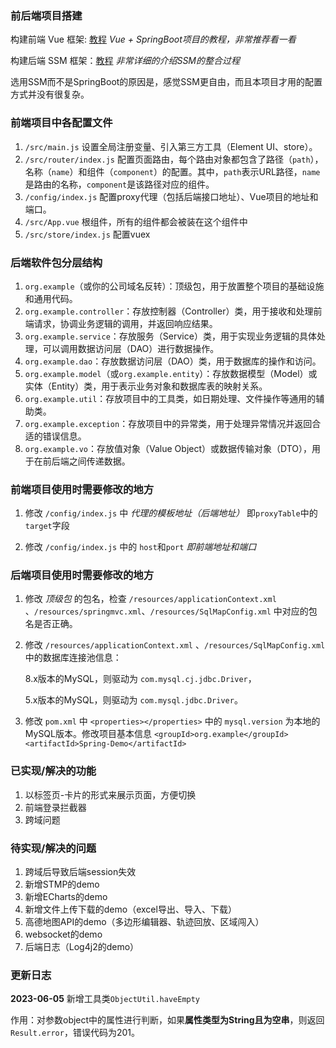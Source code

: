 ### 前后端项目搭建

构建前端 Vue 框架: [教程](https://learner.blog.csdn.net/article/details/88926242) *Vue + SpringBoot项目的教程，非常推荐看一看*

构建后端 SSM 框架：[教程](https://yichun.blog.csdn.net/article/details/100192558) *非常详细的介绍SSM的整合过程*

选用SSM而不是SpringBoot的原因是，感觉SSM更自由，而且本项目才用的配置方式并没有很复杂。

### 前端项目中各配置文件

1. `/src/main.js` 设置全局注册变量、引入第三方工具（Element UI、store）。
2. `/src/router/index.js` 配置页面路由，每个路由对象都包含了路径（`path`），名称（`name`）和组件（`component`）的配置。其中，`path`表示URL路径，`name`是路由的名称，`component`是该路径对应的组件。
3. `/config/index.js` 配置proxy代理（包括后端接口地址）、Vue项目的地址和端口。
4. `/src/App.vue` 根组件，所有的组件都会被装在这个组件中
5. `/src/store/index.js` 配置vuex

### 后端软件包分层结构

1. `org.example`（或你的公司域名反转）：顶级包，用于放置整个项目的基础设施和通用代码。
2. `org.example.controller`：存放控制器（Controller）类，用于接收和处理前端请求，协调业务逻辑的调用，并返回响应结果。
3. `org.example.service`：存放服务（Service）类，用于实现业务逻辑的具体处理，可以调用数据访问层（DAO）进行数据操作。
4. `org.example.dao`：存放数据访问层（DAO）类，用于数据库的操作和访问。
5. `org.example.model`（或`org.example.entity`）：存放数据模型（Model）或实体（Entity）类，用于表示业务对象和数据库表的映射关系。
6. `org.example.util`：存放项目中的工具类，如日期处理、文件操作等通用的辅助类。
7. `org.example.exception`：存放项目中的异常类，用于处理异常情况并返回合适的错误信息。
8. `org.example.vo`：存放值对象（Value Object）或数据传输对象（DTO），用于在前后端之间传递数据。

### 前端项目使用时需要修改的地方

1. 修改 `/config/index.js` 中 *代理的模板地址（后端地址）* 即`proxyTable`中的`target`字段

2. 修改 `/config/index.js` 中的 `host`和`port` *即前端地址和端口*

### 后端项目使用时需要修改的地方

1. 修改 *顶级包* 的包名，检查 `/resources/applicationContext.xml` 、`/resources/springmvc.xml`、`/resources/SqlMapConfig.xml` 中对应的包名是否正确。

2. 修改 `/resources/applicationContext.xml` 、`/resources/SqlMapConfig.xml` 中的数据库连接池信息：

   8.x版本的MySQL，则驱动为 `com.mysql.cj.jdbc.Driver`，

   5.x版本的MySQL，则驱动为 `com.mysql.jdbc.Driver`。

3. 修改 `pom.xml` 中 `<properties></properties>` 中的 `mysql.version` 为本地的MySQL版本。修改项目基本信息 `<groupId>org.example</groupId> <artifactId>Spring-Demo</artifactId>`

### 已实现/解决的功能

1. 以标签页-卡片的形式来展示页面，方便切换
2. 前端登录拦截器
3. 跨域问题

### 待实现/解决的问题

1. 跨域后导致后端session失效
2. 新增STMP的demo
3. 新增ECharts的demo
4. 新增文件上传下载的demo（excel导出、导入、下载）
5. 高德地图API的demo（多边形编辑器、轨迹回放、区域闯入）
6. websocket的demo
7. 后端日志（Log4j2的demo）

### 更新日志

**2023-06-05**  新增工具类`ObjectUtil.haveEmpty` 

作用：对参数object中的属性进行判断，如果**属性类型为String且为空串**，则返回`Result.error`，错误代码为201。